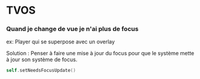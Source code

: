 # TVOS

### Quand je change de vue je n'ai plus de focus
ex: Player qui se superpose avec un overlay

Solution :
Penser à faire une mise à jour du focus pour que le système mette à jour son système de focus.
```swift
self.setNeedsFocusUpdate()
```
